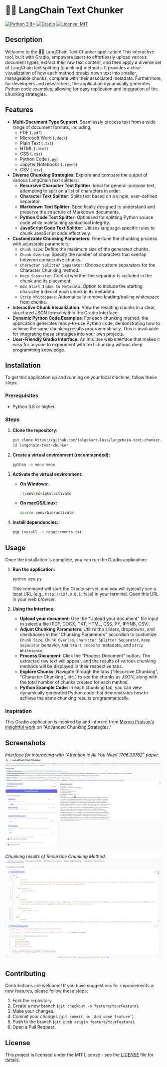 # 🦜️🔗 LangChain Text Chunker

[![Python 3.8+](https://img.shields.io/badge/Python-3.8%2B-blue?style=flat&logo=python)](https://www.python.org/)
[![Gradio](https://img.shields.io/badge/Built%20with-Gradio-FF6600?style=flat&logo=gradio)](https://gradio.app/)
[![License: MIT](https://img.shields.io/badge/License-MIT-yellow.svg)](https://opensource.org/licenses/MIT)

## Description

Welcome to the 🦜️🔗 LangChain Text Chunker application! This interactive tool, built with Gradio, empowers users to effortlessly upload various document types, extract their raw text content, and then apply a diverse set of LangChain text splitting (chunking) methods. It provides a clear visualization of how each method breaks down text into smaller, manageable chunks, complete with their associated metadata. Furthermore, for developers and researchers, the application dynamically generates Python code examples, allowing for easy replication and integration of the chunking strategies.

## Features

*   **Multi-Document Type Support**: Seamlessly process text from a wide range of document formats, including:
    *   PDF (`.pdf`)
    *   Microsoft Word (`.docx`)
    *   Plain Text (`.txt`)
    *   HTML (`.html`)
    *   CSS (`.css`)
    *   Python Code (`.py`)
    *   Jupyter Notebooks (`.ipynb`)
    *   CSV (`.csv`)
*   **Diverse Chunking Strategies**: Explore and compare the output of various LangChain text splitters:
    *   **Recursive Character Text Splitter**: Ideal for general-purpose text, attempting to split on a list of characters in order.
    *   **Character Text Splitter**: Splits text based on a single, user-defined separator.
    *   **Markdown Text Splitter**: Specifically designed to understand and preserve the structure of Markdown documents.
    *   **Python Code Text Splitter**: Optimized for splitting Python source code while maintaining syntactical integrity.
    *   **JavaScript Code Text Splitter**: Utilizes language-specific rules to chunk JavaScript code effectively.
*   **Customizable Chunking Parameters**: Fine-tune the chunking process with adjustable parameters:
    *   `Chunk Size`: Define the maximum size of the generated chunks.
    *   `Chunk Overlap`: Specify the number of characters that overlap between consecutive chunks.
    *   `Character Splitter Separator`: Choose custom separators for the Character Chunking method.
    *   `Keep Separator`: Control whether the separator is included in the chunk and its placement.
    *   `Add Start Index to Metadata`: Option to include the starting character index of each chunk in its metadata.
    *   `Strip Whitespace`: Automatically remove leading/trailing whitespace from chunks.
*   **Interactive Chunk Visualization**: View the resulting chunks in a clear, structured JSON format within the Gradio interface.
*   **Dynamic Python Code Examples**: For each chunking method, the application generates ready-to-use Python code, demonstrating how to achieve the same chunking results programmatically. This is invaluable for integrating these strategies into your own projects.
*   **User-Friendly Gradio Interface**: An intuitive web interface that makes it easy for anyone to experiment with text chunking without deep programming knowledge.

## Installation

To get this application up and running on your local machine, follow these steps:

### Prerequisites

*   Python 3.8 or higher

### Steps

1.  **Clone the repository:**
    ```bash
    git clone https://github.com/tolgakurtuluss/langchain-text-chunker.git
    cd langchain-text-chunker
    ```

2.  **Create a virtual environment (recommended):**
    ```bash
    python -m venv venv
    ```

3.  **Activate the virtual environment:**
    *   **On Windows:**
        ```bash
        .\venv\Scripts\activate
        ```
    *   **On macOS/Linux:**
        ```bash
        source venv/bin/activate
        ```

4.  **Install dependencies:**
    ```bash
    pip install -r requirements.txt
    ```

## Usage

Once the installation is complete, you can run the Gradio application:

1.  **Run the application:**
    ```bash
    python app.py
    ```
    This command will start the Gradio server, and you will typically see a local URL (e.g., `http://127.0.0.1:7860`) in your terminal. Open this URL in your web browser.

2.  **Using the Interface:**
    *   **Upload your document**: Use the "Upload your document" file input to select a file (PDF, DOCX, TXT, HTML, CSS, PY, IPYNB, CSV).
    *   **Adjust Chunking Parameters**: Utilize the sliders, dropdowns, and checkboxes in the "Chunking Parameters" accordion to customize `Chunk Size`, `Chunk Overlap`, `Character Splitter Separator`, `Keep Separator` behavior, `Add Start Index` to metadata, and `Strip Whitespace`.
    *   **Process Document**: Click the "Process Document" button. The extracted raw text will appear, and the results of various chunking methods will be displayed in their respective tabs.
    *   **Explore Chunks**: Navigate through the tabs ("Recursive Chunking", "Character Chunking", etc.) to see the chunks as JSON, along with the total number of chunks created for each method.
    *   **Python Example Code**: In each chunking tab, you can view dynamically generated Python code that demonstrates how to achieve the same chunking results programmatically.

### Inspiration

This Gradio application is inspired by and inferred from [Mervin Praison's insightful work](https://mer.vin/2024/03/chunking-strategy/) on "Advanced Chunking Strategies."

## Screenshots

*Interface for interacting with "Attention is All You Need 1706.03762" paper.*
![interface](assets/1.JPG)

*Chunking results of Recursice Chunking Method.*
![interface](assets/2.JPG)


## Contributing

Contributions are welcome! If you have suggestions for improvements or new features, please follow these steps:

1.  Fork the repository.
2.  Create a new branch (`git checkout -b feature/YourFeature`).
3.  Make your changes.
4.  Commit your changes (`git commit -m 'Add some feature'`).
5.  Push to the branch (`git push origin feature/YourFeature`).
6.  Open a Pull Request.

## License

This project is licensed under the MIT License - see the [LICENSE](LICENSE) file for details.
